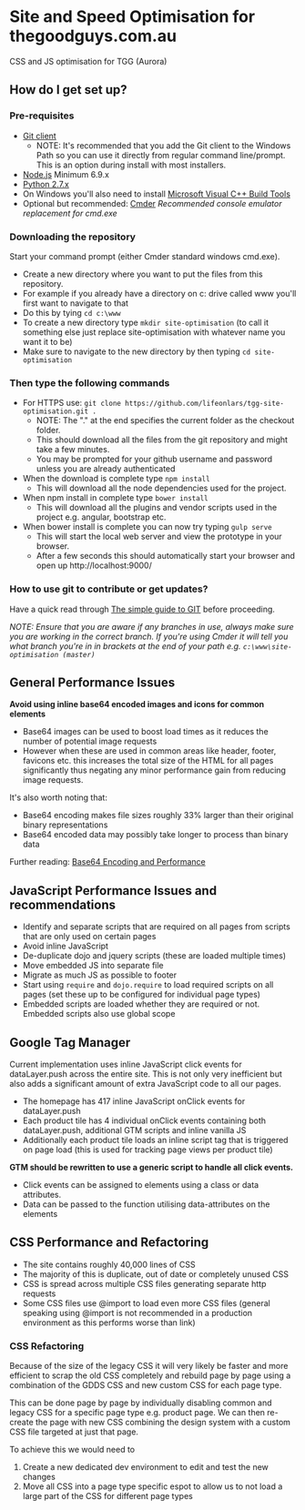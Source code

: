 # Site and Speed Optimisation for thegoodguys.com.au
CSS and JS optimisation for TGG (Aurora)

## How do I get set up? ##

### Pre-requisites

* [Git client](https://msysgit.github.io/) 
    * NOTE: It's recommended that you add the Git client to the Windows Path so you can use it directly from regular command line/prompt. This is an option during install with most installers. 
* [Node.js](https://nodejs.org/download/) Minimum 6.9.x 
* [Python 2.7.x](https://www.python.org/downloads/)
* On Windows you'll also need to install [Microsoft Visual C++ Build Tools](http://landinghub.visualstudio.com/visual-cpp-build-tools)
* Optional but recommended: [Cmder](http://gooseberrycreative.com/cmder/) *Recommended console emulator replacement for cmd.exe*

### Downloading the repository

Start your command prompt (either Cmder standard windows cmd.exe). 

* Create a new directory where you want to put the files from this repository. 
* For example if you already have a directory on c: drive called www you'll first want to navigate to that 
* Do this by tying `cd c:\www` 
* To create a new directory type `mkdir site-optimisation` (to call it something else just replace site-optimisation with whatever name you want it to be)
* Make sure to navigate to the new directory by then typing `cd site-optimisation`

### Then type the following commands 

* For HTTPS use: `git clone https://github.com/lifeonlars/tgg-site-optimisation.git .` 
    * NOTE: The "." at the end specifies the current folder as the checkout folder. 
    * This should download all the files from the git repository and might take a few minutes.
    * You may be prompted for your github username and password unless you are already authenticated
* When the download is complete type `npm install` 
    * This will download all the node dependencies used for the project. 
* When npm install in complete type `bower install` 
    * This will download all the plugins and vendor scripts used in the project e.g. angular, bootstrap etc.
* When bower install is complete you can now try typing `gulp serve` 
    * This will start the local web server and view the prototype in your browser. 
    * After a few seconds this should automatically start your browser and open up http://localhost:9000/

### How to use git to contribute or get updates?

Have a quick read through [The simple guide to GIT](http://rogerdudler.github.io/git-guide/) before proceeding.

*NOTE: Ensure that you are aware if any branches in use, always make sure you are working in the correct branch. If you're using Cmder it will tell you what branch you're in in brackets at the end of your path e.g. `c:\www\site-optimisation (master)`*


## General Performance Issues

**Avoid using inline base64 encoded images and icons for common elements**
  * Base64 images can be used to boost load times as it reduces the number of potential image requests
  * However when these are used in common areas like header, footer, favicons etc. this increases the total size of the HTML for all pages significantly thus negating any minor performance gain from reducing image requests.

It's also worth noting that: 

  * Base64 encoding makes file sizes roughly 33% larger than their original binary representations
  * Base64 encoded data may possibly take longer to process than binary data

Further reading: [Base64 Encoding and Performance](https://csswizardry.com/2017/02/base64-encoding-and-performance/)

## JavaScript Performance Issues and recommendations  

* Identify and separate scripts that are required on all pages from scripts that are only used on certain pages
* Avoid inline JavaScript
* De-duplicate dojo and jquery scripts (these are loaded multiple times)
* Move embedded JS into separate file
* Migrate as much JS as possible to footer
* Start using `require` and `dojo.require` to load required scripts on all pages (set these up to be configured for individual page types)
* Embedded scripts are loaded whether they are required or not. Embedded scripts also use global scope 

## Google Tag Manager

Current implementation uses inline JavaScript click events for dataLayer.push across the entire site. This is not only very inefficient but also adds a significant amount of extra JavaScript code to all our pages.

* The homepage has 417 inline JavaScript onClick events for dataLayer.push
* Each product tile has 4 individual onClick events containing both dataLayer.push, additional GTM scripts and inline vanilla JS
* Additionally each product tile loads an inline script tag that is triggered on page load (this is used for tracking page views per product tile)

**GTM should be rewritten to use a generic script to handle all click events.**

* Click events can be assigned to elements using a class or data attributes. 
* Data can be passed to the function utilising data-attributes on the elements 

## CSS Performance and Refactoring

* The site contains roughly 40,000 lines of CSS
* The majority of this is duplicate, out of date or completely unused CSS
* CSS is spread across multiple CSS files generating separate http requests
* Some CSS files use @import to load even more CSS files (general speaking using @import is not recommended in a production environment as this performs worse than link)

### CSS Refactoring
 
Because of the size of the legacy CSS it will very likely be faster and more efficient to scrap the old CSS completely and rebuild page by page using a combination of the GDDS CSS and new custom CSS for each page type. 

This can be done page by page by individually disabling common and legacy CSS for a specific page type e.g. product page. We can then re-create the page with new CSS combining the design system with a custom CSS file targeted at just that page. 

To achieve this we would need to

1. Create a new dedicated dev environment to edit and test the new changes
2. Move all CSS into a page type specific espot to allow us to not load a large part of the CSS for different page types
